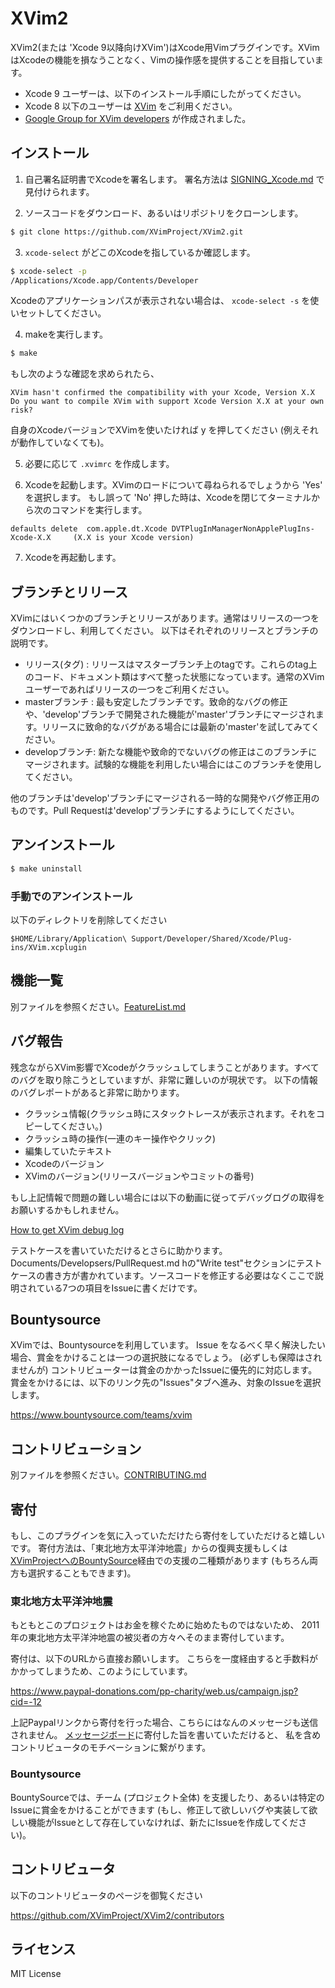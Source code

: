 # XVim2

  XVim2(または 'Xcode 9以降向けXVim')はXcode用Vimプラグインです。XVimはXcodeの機能を損なうことなく、Vimの操作感を提供することを目指しています。

  - Xcode 9 ユーザーは、以下のインストール手順にしたがってください。
  - Xcode 8 以下のユーザーは [XVim](https://github.com/XVimProject/XVim) をご利用ください。
  - [Google Group for XVim developers](https://groups.google.com/d/forum/xvim-developers) が作成されました。

## インストール

  1. 自己署名証明書でXcodeを署名します。 署名方法は [SIGNING_Xcode.md](SIGNING_Xcode.md) で見付けられます。

  2. ソースコードをダウンロード、あるいはリポジトリをクローンします。
  ```bash
  $ git clone https://github.com/XVimProject/XVim2.git
  ```

  3. `xcode-select` がどこのXcodeを指しているか確認します。
  ```bash
  $ xcode-select -p
  /Applications/Xcode.app/Contents/Developer
  ```

  Xcodeのアプリケーションパスが表示されない場合は、 `xcode-select -s` を使いセットしてください。

  4. makeを実行します。
  ```bash
  $ make
  ```

  もし次のような確認を求められたら、
  
  ```
  XVim hasn't confirmed the compatibility with your Xcode, Version X.X
  Do you want to compile XVim with support Xcode Version X.X at your own risk? 
  ```
  自身のXcodeバージョンでXVimを使いたければ y を押してください (例えそれが動作していなくても)。

  5. 必要に応じて `.xvimrc` を作成します。

  6. Xcodeを起動します。XVimのロードについて尋ねられるでしょうから 'Yes' を選択します。
     もし誤って 'No' 押した時は、Xcodeを閉じてターミナルから次のコマンドを実行します。

  ```
  defaults delete  com.apple.dt.Xcode DVTPlugInManagerNonApplePlugIns-Xcode-X.X     (X.X is your Xcode version)
  ```

  7. Xcodeを再起動します。

## ブランチとリリース
 XVimにはいくつかのブランチとリリースがあります。通常はリリースの一つをダウンロードし、利用してください。
 以下はそれぞれのリリースとブランチの説明です。

 - リリース(タグ) : リリースはマスターブランチ上のtagです。これらのtag上のコード、ドキュメント類はすべて整った状態になっています。通常のXVimユーザーであればリリースの一つをご利用ください。
 - masterブランチ : 最も安定したブランチです。致命的なバグの修正や、'develop'ブランチで開発された機能が'master'ブランチにマージされます。リリースに致命的なバグがある場合には最新の'master'を試してみてください。
 - developブランチ: 新たな機能や致命的でないバグの修正はこのブランチにマージされます。試験的な機能を利用したい場合にはこのブランチを使用してください。

 他のブランチは'develop'ブランチにマージされる一時的な開発やバグ修正用のものです。Pull Requestは'develop'ブランチにするようにしてください。


## アンインストール
  ```bash
  $ make uninstall
  ```

### 手動でのアンインストール
  以下のディレクトリを削除してください

    $HOME/Library/Application\ Support/Developer/Shared/Xcode/Plug-ins/XVim.xcplugin

## 機能一覧
  別ファイルを参照ください。[FeatureList.md](Documents/Users/FeatureList.md)

## バグ報告
  残念ながらXVim影響でXcodeがクラッシュしてしまうことがあります。すべてのバグを取り除こうとしていますが、非常に難しいのが現状です。
  以下の情報のバグレポートがあると非常に助かります。

   * クラッシュ情報(クラッシュ時にスタックトレースが表示されます。それをコピーしてください。)
   * クラッシュ時の操作(一連のキー操作やクリック)
   * 編集していたテキスト
   * Xcodeのバージョン
   * XVimのバージョン(リリースバージョンやコミットの番号)
  
  もし上記情報で問題の難しい場合には以下の動画に従ってデバッグログの取得をお願いするかもしれません。
  
  [How to get XVim debug log](http://www.youtube.com/watch?v=50Bhu8setlc&feature=youtu.be)


  テストケースを書いていただけるとさらに助かります。Documents/Developsers/PullRequest.md hの"Write test"セクションにテストケースの書き方が書かれています。ソースコードを修正する必要はなくここで説明されている7つの項目をIssueに書くだけです。

## Bountysource
  XVimでは、Bountysourceを利用しています。
  Issue をなるべく早く解決したい場合、賞金をかけることは一つの選択肢になるでしょう。
  (必ずしも保障はされませんが) コントリビューターは賞金のかかったIssueに優先的に対応します。
  賞金をかけるには、以下のリンク先の"Issues"タブへ進み、対象のIssueを選択します。

  https://www.bountysource.com/teams/xvim

## コントリビューション
  別ファイルを参照ください。[CONTRIBUTING.md](.github/CONTRIBUTING.md)

## 寄付
  もし、このプラグインを気に入っていただけたら寄付をしていただけると嬉しいです。
  寄付方法は、「東北地方太平洋沖地震」からの復興支援もしくは[XVimProjectへのBountySource](https://www.bountysource.com/teams/xvim)経由での支援の二種類があります
  (もちろん両方も選択することもできます)。

### 東北地方太平洋沖地震

  もともとこのプロジェクトはお金を稼ぐために始めたものではないため、
  2011年の東北地方太平洋沖地震の被災者の方々へそのまま寄付しています。

  寄付は、以下のURLから直接お願いします。
  こちらを一度経由すると手数料がかかってしまうため、このようにしています。

  https://www.paypal-donations.com/pp-charity/web.us/campaign.jsp?cid=-12

  上記Paypalリンクから寄付を行った場合、こちらにはなんのメッセージも送信されません。
  [メッセージボード][donation-messageboard]に寄付した旨を書いていただけると、
  私を含めコントリビュータのモチベーションに繋がります。

  [donation-messageboard]: https://github.com/JugglerShu/XVim/wiki/Donation-messages-to-XVim

### Bountysource
  BountySourceでは、チーム (プロジェクト全体) を支援したり、あるいは特定のIssueに賞金をかけることができます
  (もし、修正して欲しいバグや実装して欲しい機能がIssueとして存在していなければ、新たにIssueを作成してください)。

## コントリビュータ
  以下のコントリビュータのページを御覧ください

  https://github.com/XVimProject/XVim2/contributors

## ライセンス
  MIT License

